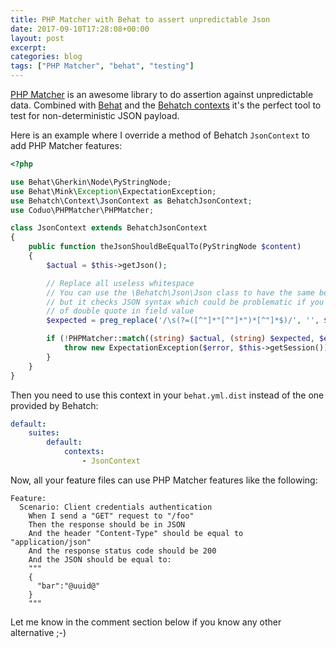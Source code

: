 ```yaml
---
title: PHP Matcher with Behat to assert unpredictable Json
date: 2017-09-10T17:28:08+00:00
layout: post
excerpt:
categories: blog
tags: ["PHP Matcher", "behat", "testing"]
---
```


[PHP Matcher](https://github.com/coduo/php-matcher) is an awesome library to do assertion against unpredictable data. Combined with [Behat](http://behat.org/) and the [Behatch contexts](https://github.com/Behatch/contexts) it's the perfect tool to test for non-deterministic JSON payload.

Here is an example where I override a method of Behatch `JsonContext` to add PHP Matcher features:

```php
<?php

use Behat\Gherkin\Node\PyStringNode;
use Behat\Mink\Exception\ExpectationException;
use Behatch\Context\JsonContext as BehatchJsonContext;
use Coduo\PHPMatcher\PHPMatcher;

class JsonContext extends BehatchJsonContext
{
    public function theJsonShouldBeEqualTo(PyStringNode $content)
    {
        $actual = $this->getJson();

        // Replace all useless whitespace
        // You can use the \Behatch\Json\Json class to have the same behavior
        // but it checks JSON syntax which could be problematic if you want to get rid
        // of double quote in field value
        $expected = preg_replace('/\s(?=([^"]*"[^"]*")*[^"]*$)/', '', $content->getRaw());

        if (!PHPMatcher::match((string) $actual, (string) $expected, $error)) {
            throw new ExpectationException($error, $this->getSession());
        }
    }
}
```

Then you need to use this context in your `behat.yml.dist` instead of the one provided by Behatch:

```yaml
default:
    suites:
        default:
            contexts:
                - JsonContext
```

Now, all your feature files can use PHP Matcher features like the following:

```feature
Feature:
  Scenario: Client credentials authentication
    When I send a "GET" request to "/foo"
    Then the response should be in JSON
    And the header "Content-Type" should be equal to "application/json"
    And the response status code should be 200
    And the JSON should be equal to:
    """
    {
      "bar":"@uuid@"
    }
    """
```

Let me know in the comment section below if you know any other alternative ;-)

